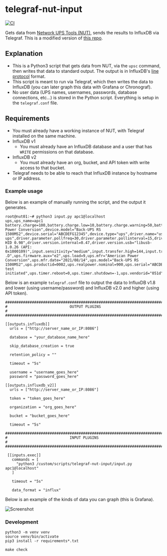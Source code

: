 # telegraf-nut-input

[![CI](https://github.com/loganmarchione/telegraf-nut-input/actions/workflows/main.yml/badge.svg)](https://github.com/loganmarchione/telegraf-nut-input/actions/workflows/main.yml)

Gets data from [Network UPS Tools (NUT)](https://networkupstools.org/), sends the results to InfluxDB via Telegraf. This is a modified version of [this repo](https://github.com/spidertyler2005/ups-telegraf/tree/patch-1).

## Explanation

  - This is a Python3 script that gets data from NUT, via the `upsc` command, then writes that data to standard output. The output is in InfluxDB's [line protocol](https://docs.influxdata.com/influxdb/v1.8/write_protocols/line_protocol_reference/#) format.
  - This script is meant to run via Telegraf, which then writes the data to InfluxDB (you can later graph this data with Grafana or Chronograf).
  - No user data (UPS names, usernames, passwords, database connections, etc...) is stored in the Python script. Everything is setup in the `telegraf.conf` file.

## Requirements

  - You must already have a working instance of NUT, with Telegraf installed on the same machine.
  - InfluxDB v1
    - You must already have an InfluxDB database and a user that has `WRITE` permissions on that database.
  - InfluxDB v2
    - You must already have an org, bucket, and API token with write access to that bucket.
  - Telegraf needs to be able to reach that InfluxDB instance by hostname or IP address.

### Example usage

Below is an example of manually running the script, and the output it generates.
```
root@nut01:~# python3 input.py apc1@localhost
ups,ups_name=apc1 battery.charge=100,battery.charge.low=10,battery.charge.warning=50,battery.date="2001/09/25",battery.mfr.date="2021/08/14",battery.runtime=4860,battery.runtime.low=120,battery.type="PbAc",battery.voltage=27.3,battery.voltage.nominal=24.0,device.mfr="American Power Conversion",device.model="Back-UPS RS 1500MS2",device.serial="ABCDEFG12345",device.type="ups",driver.name="usbhid-ups",driver.parameter.pollfreq=30,driver.parameter.pollinterval=15,driver.parameter.port="auto",driver.parameter.synchronous="auto",driver.version="2.8.0",driver.version.data="APC HID 0.98",driver.version.internal=0.47,driver.version.usb="libusb-1.0.26 (API: 0x1000109)",input.sensitivity="medium",input.transfer.high=144,input.transfer.low=88,input.voltage=122.0,input.voltage.nominal=120,ups.beeper.status="disabled",ups.delay.shutdown=20,ups.firmware="969.e2 .D",ups.firmware.aux="e2",ups.load=9,ups.mfr="American Power Conversion",ups.mfr.date="2021/08/14",ups.model="Back-UPS RS 1500MS2",ups.productid=0002,ups.realpower.nominal=900,ups.serial="ABCDEFG12345",ups.status="OL",ups.test.result="No test initiated",ups.timer.reboot=0,ups.timer.shutdown=-1,ups.vendorid="051d"
```

Below is an example `telegraf.conf` file to output the data to InfluxDB v1.8 and lower (using username/password) and InfluxDB v2.0 and higher (using API token).
```
###############################################################################
#                            OUTPUT PLUGINS                                   #
###############################################################################

[[outputs.influxdb]]
  urls = ["http://server_name_or_IP:8086"]

  database = "your_database_name_here"

  skip_database_creation = true

  retention_policy = ""

  timeout = "5s"

  username = "username_goes_here"
  password = "password_goes_here"

[[outputs.influxdb_v2]]
  urls = ["http://server_name_or_IP:8086"]

  token = "token_goes_here"

  organization = "org_goes_here"

  bucket = "bucket_goes_here"

  timeout = "5s"

###############################################################################
#                            INPUT PLUGINS                                    #
###############################################################################

 [[inputs.exec]]
   commands = [
     "python3 /custom/scripts/telegraf-nut-input/input.py apc1@localhost"
   ]

   timeout = "5s"

   data_format = "influx"
```

Below is an example of the kinds of data you can graph (this is Grafana).

![Screenshot](https://github.com/loganmarchione/telegraf-nut-input/raw/master/grafana.png)

### Development

```
python3 -m venv venv
source venv/bin/activate
pip3 install -r requirements*.txt

make check
```